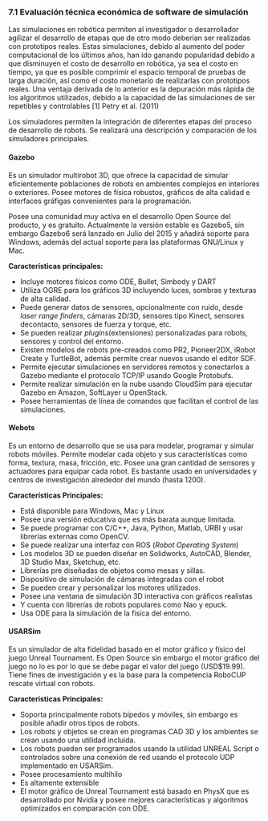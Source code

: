 ### 7.1 Evaluación técnica económica de software de simulación

Las simulaciones en robótica permiten al investigador o desarrollador agilìzar
el desarrollo de etapas que de otro modo deberían ser realizadas con prototipos reales.
Estas simulaciones, debido al aumento del poder computacional de los últimos años, han ido
ganando popularidad debido a que disminuyen el costo de desarrollo en robótica, ya sea el costo en tiempo,
ya que es posible comprimir el espacio temporal de pruebas de larga duración, así como el costo
monetario de realizarlas con prototipos reales. Una ventaja derivada de lo anterior es la depuración más
rápida de los algoritmos utilizados, debido a la capacidad de las simulaciones de ser repetibles y controlables
[1] Petry et al. (2011)

Los simuladores permiten la integración de diferentes etapas del proceso de desarrollo de robots. Se
realizará una descripción y comparación de los simuladores principales.

#### Gazebo

Es un simulador multirobot 3D, que ofrece la capacidad de simular eficientemente poblaciones de robots
en ambientes complejos en interiores o exteriores. Posee motores de física robustos, gràficos de alta 
calidad e interfaces gráfigas convenientes para la programación.

Posee una comunidad muy activa en el desarrollo Open Source del producto, y es gratuito.
Actualmente la versión estable es Gazebo5, sin embargo Gazebo6 será lanzado en Julio del 2015
y añadirá soporte para Windows, además del actual soporte para las plataformas GNU/Linux y Mac.

**Características principales:**

* Incluye motores físicos como ODE, Bullet, Simbody y DART
* Utiliza OGRE para los gráficos 3D incluyendo luces, sombras y texturas de alta calidad.
* Puede generar datos de sensores, opcionalmente con ruido, desde *laser range finders*, 
cámaras 2D/3D, sensores tipo Kinect, sensores decontacto, sensores de fuerza y torque, etc.
* Se pueden realizar *plugins*(extensiones) personalizadas para robots, sensores y control del entorno.
* Existen modelos de robots pre-creados como PR2, Pioneer2DX, iRobot Create y TurtleBot, además
permite crear nuevos usando el editor SDF.
* Permite ejecutar simulaciones en servidores remotos y conectarlos a Gazebo mediante el protocolo
TCP/IP usando Google Protobufs.
* Permite realizar simulación en la nube usando CloudSim para ejecutar Gazebo en Amazon, SoftLayer
u OpenStack.
* Posee herramientas de línea de comandos que facilitan el control de las simulaciones.

#### Webots

Es un entorno de desarrollo que se usa para modelar, programar y simular robots móviles.
Permite modelar cada objeto y sus características como forma, textura, masa, fricción, etc.
Posee una gran cantidad de sensores y actuadores para equipar cada robot.
Es bastante usado en universidades y centros de investigación alrededor del mundo (hasta 1200).

**Características Principales:**

* Está disponible para Windows, Mac y Linux
* Posee una versión educativa que es más barata aunque limitada.
* Se puede programar con C/C++, Java, Python, Matlab, URBI y usar librerías externas como OpenCV.
* Se puede realizar una interfaz con ROS (*Robot Operating System*)
* Los modelos 3D se pueden diseñar en Solidworks, AutoCAD, Blender, 3D Studio Max, Sketchup, etc.
* Librerías pre diseñadas de objetos como mesas y sillas.
* Dispositivo de simulación de cámaras integradas con el robot
* Se pueden crear y personalizar los motores utilizados.
* Posee una ventana de simulación 3D interactiva con gráficos realistas
* Y cuenta con librerías de robots populares como Nao y epuck.
* Usa ODE para la simulación de la física del entorno.


#### USARSim

Es un simulador de alta fidelidad basado en el motor gráfico y físico del juego Unreal Tournament.
Es Open Source sin embargo el motor gráfico del juego no lo es por lo que se debe pagar el valor del juego (USD$19.99).
Tiene fines de investigación y es la base para la competencia RoboCUP rescate virtual con robots.

**Características Principales:**

* Soporta principalmente robots bípedos y móviles, sin embargo es posible añadir otros tipos de robots.
* Los robots y objetos se crean en programas CAD 3D y los ambientes se crean usando una utilidad incluida.
* Los robots pueden ser programados usando la utilidad UNREAL Script o controlados sobre una conexión de red usando el protocolo UDP implementado en USARSim.
* Posee procesamiento multihilo
* Es altamente extensible
* El motor gráfico de Unreal Tournament está basado en PhysX que es desarrollado por Nvidia y posee mejores características y algoritmos optimizados en comparación con ODE.


